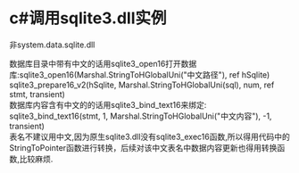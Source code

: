# c#调用sqlite3.dll实例  
非system.data.sqlite.dll

数据库目录中带有中文的话用sqlite3_open16打开数据库:sqlite3_open16(Marshal.StringToHGlobalUni("中文路径"), ref hSqlite)    
                                                sqlite3_prepare16_v2(hSqlite, Marshal.StringToHGlobalUni(sql), num, ref stmt, transient)    
数据库内容含有中文的的话用sqlite3_bind_text16来绑定: sqlite3_bind_text16(stmt, 1, Marshal.StringToHGlobalUni("中文内容"), -1, transient)    
表名不建议用中文,因为原生sqlite3.dll没有sqlite3_exec16函数,所以得用代码中的StringToPointer函数进行转换，后续对该中文表名中数据内容更新也得用转换函数,比较麻烦.     

